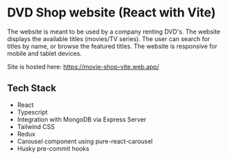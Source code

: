 # DVD Shop website (React with Vite)

The website is meant to be used by a company renting DVD's. The website displays the available titles (movies/TV series). The user can search for titles by name, or browse the featured titles. The website is responsive for mobile and tablet devices.

Site is hosted here:
https://movie-shop-vite.web.app/

## Tech Stack

- React
- Typescript
- Integration with MongoDB via Express Server
- Tailwind CSS
- Redux
- Carousel component using pure-react-carousel
- Husky pre-commit hooks
